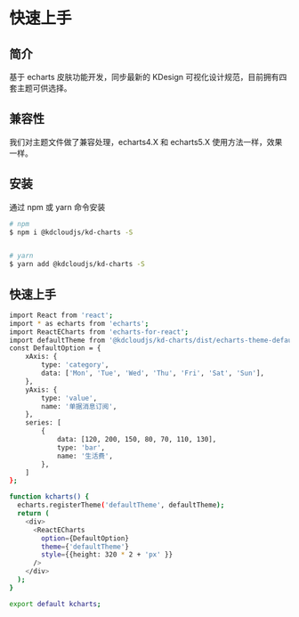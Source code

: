 # 快速上手

## 简介

基于 echarts 皮肤功能开发，同步最新的 KDesign 可视化设计规范，目前拥有四套主题可供选择。

## 兼容性

我们对主题文件做了兼容处理，echarts4.X 和 echarts5.X 使用方法一样，效果一样。

## 安装

通过 npm 或 yarn 命令安装

```bash
# npm
$ npm i @kdcloudjs/kd-charts -S


# yarn
$ yarn add @kdcloudjs/kd-charts -S
```

## 快速上手

```bash
import React from 'react';
import * as echarts from 'echarts';
import ReactECharts from 'echarts-for-react';
import defaultTheme from '@kdcloudjs/kd-charts/dist/echarts-theme-default.js';//引入主题
const DefaultOption = {
    xAxis: {
        type: 'category',
        data: ['Mon', 'Tue', 'Wed', 'Thu', 'Fri', 'Sat', 'Sun'],
    },
    yAxis: {
        type: 'value',
        name: '单据消息订阅',
    },
    series: [
        {
            data: [120, 200, 150, 80, 70, 110, 130],
            type: 'bar',
            name: '生活费',
        },
    ]
};

function kcharts() {
  echarts.registerTheme('defaultTheme', defaultTheme);
  return (
    <div>
      <ReactECharts
        option={DefaultOption}
        theme={'defaultTheme'}
        style={{height: 320 * 2 + 'px' }}
      />
    </div>
  );
}

export default kcharts;
```

